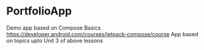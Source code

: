 # PortfolioApp
Demo app based on Compose Basics
https://developer.android.com/courses/jetpack-compose/course
App based on topics upto Unit 3 of above lessons
